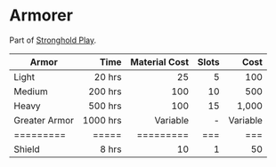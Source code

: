 # Armorer

Part of [Stronghold Play](../Stronghold%20Rules/Stronghold%20Play.md).

| Armor         |     Time | Material Cost | Slots |     Cost |
| ------------- | -------: | ------------: | ----: | -------: |
| Light         |   20 hrs |            25 |     5 |      100 |
| Medium        |  200 hrs |           100 |    10 |      500 |
| Heavy         |  500 hrs |           100 |    15 |    1,000 |
| Greater Armor | 1000 hrs |      Variable |     - | Variable |
| =========     |    ===== |     ========= |   === |      === |
| Shield        |    8 hrs |            10 |     1 |       50 |
